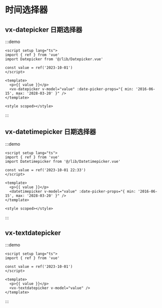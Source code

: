 # 时间选择器

## vx-datepicker 日期选择器

:::demo

```vue
<script setup lang="ts">
import { ref } from 'vue'
import Datepicker from '@/lib/Datepicker.vue'

const value = ref('2023-10-01')
</script>

<template>
  <p>{{ value }}</p>
  <vx-datepicker v-model="value" :date-picker-props="{ min: '2016-06-15', max: '2028-03-20' }" />
</template>

<style scoped></style>

```
:::

## vx-datetimepicker 日期选择器

:::demo

```vue
<script setup lang="ts">
import { ref } from 'vue'
import Datetimepicker from '@/lib/Datetimepicker.vue'

const value = ref('2023-10-01 22:33')
</script>

<template>
  <p>{{ value }}</p>
  <datetimepicker v-model="value" :date-picker-props="{ min: '2016-06-15', max: '2028-03-20' }" />
</template>

<style scoped></style>

```
:::

## vx-textdatepicker

:::demo

```vue
<script setup lang="ts">
import { ref } from 'vue'

const value = ref('2023-10-01')
</script>

<template>
  <p>{{ value }}</p>
  <vx-textdatepicker v-model="value" />
</template>
```
:::